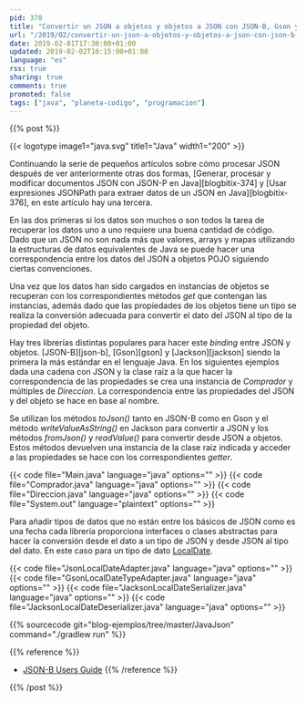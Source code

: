 ```yaml
---
pid: 378
title: "Convertir un JSON a objetos y objetos a JSON con JSON-B, Gson y Jackson en Java"
url: "/2019/02/convertir-un-json-a-objetos-y-objetos-a-json-con-json-b-gson-y-jackson-en-java/"
date: 2019-02-01T17:30:00+01:00
updated: 2019-02-02T10:15:00+01:00
language: "es"
rss: true
sharing: true
comments: true
promoted: false
tags: ["java", "planeta-codigo", "programacion"]
---
```


{{% post %}}


{{< logotype image1="java.svg" title1="Java" width1="200" >}}

Continuando la serie de pequeños artículos sobre cómo procesar JSON después de ver anteriormente otras dos formas, [Generar, procesar y modificar documentos JSON con JSON-P en Java][blogbitix-374] y [Usar expresiones JSONPath para extraer datos de un JSON en Java][blogbitix-376], en este artículo hay una tercera.

En las dos primeras si los datos son muchos o son todos la tarea de recuperar los datos uno a uno requiere una buena cantidad de código. Dado que un JSON no son nada más que valores, arrays y mapas utilizando la estructuras de datos equivalentes de Java se puede hacer una correspondencia entre los datos del JSON a objetos POJO siguiendo ciertas convenciones.

Una vez que los datos han sido cargados en instancias de objetos se recuperan con los correspondientes métodos _get_ que contengan las instancias, además dado que las propiedades de los objetos tiene un tipo se realiza la conversión adecuada para convertir el dato del JSON al tipo de la propiedad del objeto.

Hay tres librerías distintas populares para hacer este _binding_ entre JSON y objetos. [JSON-B][json-b], [Gson][gson] y [Jackson][jackson] siendo la primera la más estándar en el lenguaje Java. En los siguientes ejemplos dada una cadena con JSON y la clase raíz a la que hacer la correspondencia de las propiedades se crea una instancia de _Comprador_ y múltiples de _Direccion_. La correspondencia entre las propiedades del JSON y del objeto se hace en base al nombre.

Se utilizan los métodos _toJson()_ tanto en JSON-B como en Gson y el método _writeValueAsString()_ en Jackson para convertir a JSON y los métodos _fromJson()_ y _readValue()_ para convertir desde JSON a objetos. Estos métodos devuelven una instancia de la clase raíz indicada y acceder a las propiedades se hace con los correspondientes _getter_.

{{< code file="Main.java" language="java" options="" >}}
{{< code file="Comprador.java" language="java" options="" >}}
{{< code file="Direccion.java" language="java" options="" >}}
{{< code file="System.out" language="plaintext" options="" >}}

Para añadir tipos de datos que no están entre los básicos de JSON como es una fecha cada librería proporciona interfaces o clases abstractas para hacer la conversión desde el dato a un tipo de JSON y desde JSON al tipo del dato. En este caso para un tipo de dato [LocalDate](https://docs.oracle.com/en/java/javase/11/docs/api/java.base/java/time/LocalDate.html).

{{< code file="JsonLocalDateAdapter.java" language="java" options="" >}}
{{< code file="GsonLocalDateTypeAdapter.java" language="java" options="" >}}
{{< code file="JacksonLocalDateSerializer.java" language="java" options="" >}}
{{< code file="JacksonLocalDateDeserializer.java" language="java" options="" >}}

{{% sourcecode git="blog-ejemplos/tree/master/JavaJson" command="./gradlew run" %}}

{{% reference %}}

* [JSON-B Users Guide](http://json-b.net/users-guide.html)
{{% /reference %}}

{{% /post %}}
